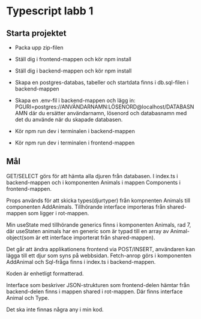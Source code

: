 # Typescript labb 1

## Starta projektet

- Packa upp zip-filen
- Ställ dig i frontend-mappen och kör npm install
- Ställ dig i backend-mappen och kör npm install

- Skapa en postgres-databas, tabeller och startdata finns i db.sql-filen i backend-mappen
- Skapa en .env-fil i backend-mappen och lägg in:
  PGURI=postgres://ANVÄNDARNAMN:LÖSENORD@localhost/DATABASNAMN
  där du ersätter användarnamn, lösenord och databasnamn med det du använde när du skapade databasen.

- Kör npm run dev i terminalen i backend-mappen
- Kör npm run dev i terminalen i frontend-mappen

## Mål

GET/SELECT görs för att hämta alla djuren från databasen. I index.ts i backend-mappen och i komponenten Animals i mappen Components i frontend-mappen.

Props används för att skicka types(djurtyper) från kompnenten Animals till componenten AddAnimals. Tillhörande interface importeras från shared-mappen som ligger i rot-mappen.

Min useState med tillhörande generics finns i komponenten Animals, rad 7, där useStaten animals har en generic som är typad till en array av Animal-object(som är ett interface importerat från shared-mappen).

Det går att ändra applikationens frontend via POST/INSERT, användaren kan lägga till ett djur som syns på webbsidan. Fetch-anrop görs i komponenten AddAnimal och Sql-fråga finns i index.ts i backend-mappen.

Koden är enhetligt formatterad.

Interface som beskriver JSON-strukturen som frontend-delen hämtar från backend-delen finns i mappen shared i rot-mappen. Där finns interface Animal och Type.

Det ska inte finnas några any i min kod.
